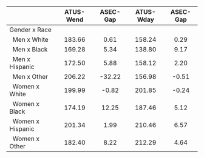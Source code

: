 
|                      |    ATUS-Wend |     ASEC-Gap |    ATUS-Wday |     ASEC-Gap |
| -------------------- | :----------: | :----------: | :----------: | :----------: |
| Gender x Race        |              |              |              |              |
| &nbsp;&nbsp;Men x White |       183.66 |         0.61 |       158.24 |         0.29 |
| &nbsp;&nbsp;Men x Black |       169.28 |         5.34 |       138.80 |         9.17 |
| &nbsp;&nbsp;Men x Hispanic |       172.50 |         5.88 |       158.12 |         2.20 |
| &nbsp;&nbsp;Men x Other |       206.22 |       -32.22 |       156.98 |        -0.51 |
| &nbsp;&nbsp;Women x White |       199.99 |        -0.82 |       201.85 |        -0.24 |
| &nbsp;&nbsp;Women x Black |       174.19 |        12.25 |       187.46 |         5.12 |
| &nbsp;&nbsp;Women x Hispanic |       201.34 |         1.99 |       210.46 |         6.57 |
| &nbsp;&nbsp;Women x Other |       182.40 |         8.22 |       212.29 |         4.64 |

